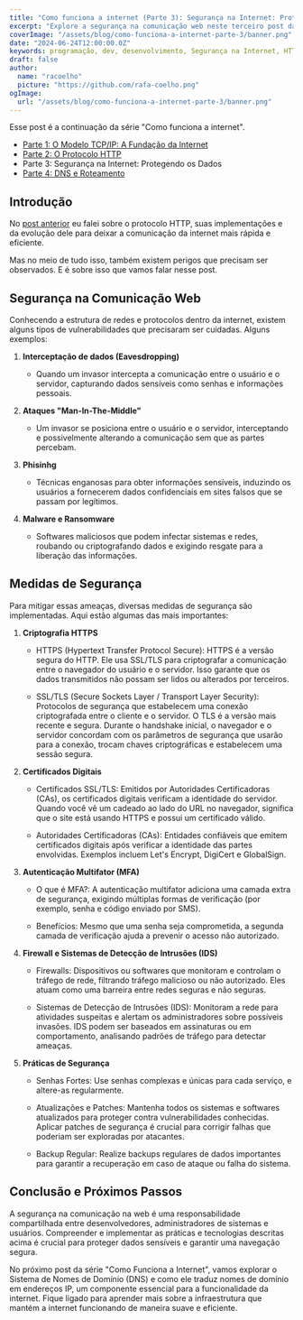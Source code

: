 ```yaml
---
title: "Como funciona a internet (Parte 3): Segurança na Internet: Protegendo os Dados"
excerpt: "Explore a segurança na comunicação web neste terceiro post da série 'Como funciona a internet'. Aprenda sobre as principais ameaças, como interceptação de dados e ataques Man-In-The-Middle, e descubra as medidas de segurança mais eficazes, incluindo HTTPS, certificados digitais e autenticação multifator, para proteger seus dados online."
coverImage: "/assets/blog/como-funciona-a-internet-parte-3/banner.png"
date: "2024-06-24T12:00:00.0Z"
keywords: programação, dev, desenvolvimento, Segurança na Internet, HTTPS, Certificados Digitais, Autenticação Multifator, Firewalls, IDS, Interceptação de Dados, Ataques Man-In-The-Middle, Malware, Proteção de Dados
draft: false
author:
  name: "racoelho"
  picture: "https://github.com/rafa-coelho.png"
ogImage:
  url: "/assets/blog/como-funciona-a-internet-parte-3/banner.png"
---
```


Esse post é a continuação da série "Como funciona a internet".

- [Parte 1: O Modelo TCP/IP: A Fundação da Internet](https://racoelho.com.br/posts/como-funciona-a-internet-parte-1)
- [Parte 2: O Protocolo HTTP](https://racoelho.com.br/posts/como-funciona-a-internet-parte-2)
- Parte 3: Segurança na Internet: Protegendo os Dados
- [Parte 4: DNS e Roteamento](https://racoelho.com.br/posts/como-funciona-a-internet-parte-4)


## Introdução

No [post anterior](https://racoelho.com.br/posts/como-funciona-a-internet-parte-2) eu falei sobre o protocolo HTTP, suas implementações e da evolução dele para deixar a comunicação da internet mais rápida e eficiente.

Mas no meio de tudo isso, também existem perigos que precisam ser observados. E é sobre isso que vamos falar nesse post.


## Segurança na Comunicação Web

Conhecendo a estrutura de redes e protocolos dentro da internet, existem alguns tipos de vulnerabilidades que precisaram ser cuidadas.
Alguns exemplos:

1. **Interceptação de dados (Eavesdropping)**
   - Quando um invasor intercepta a comunicação entre o usuário e o servidor, capturando dados sensíveis como senhas e informações pessoais.

2. **Ataques "Man-In-The-Middle"**
   - Um invasor se posiciona entre o usuário e o servidor, interceptando e possivelmente alterando a comunicação sem que as partes percebam.

3. **Phisinhg**
   - Técnicas enganosas para obter informações sensíveis, induzindo os usuários a fornecerem dados confidenciais em sites falsos que se passam por legítimos.

4. **Malware e Ransomware**
   - Softwares maliciosos que podem infectar sistemas e redes, roubando ou criptografando dados e exigindo resgate para a liberação das informações.



## Medidas de Segurança
Para mitigar essas ameaças, diversas medidas de segurança são implementadas. Aqui estão algumas das mais importantes:

1. **Criptografia HTTPS**

   - HTTPS (Hypertext Transfer Protocol Secure): HTTPS é a versão segura do HTTP. Ele usa SSL/TLS para criptografar a comunicação entre o navegador do usuário e o servidor. Isso garante que os dados transmitidos não possam ser lidos ou alterados por terceiros.
   
   - SSL/TLS (Secure Sockets Layer / Transport Layer Security): Protocolos de segurança que estabelecem uma conexão criptografada entre o cliente e o servidor. O TLS é a versão mais recente e segura. Durante o handshake inicial, o navegador e o servidor concordam com os parâmetros de segurança que usarão para a conexão, trocam chaves criptográficas e estabelecem uma sessão segura.
  
2. **Certificados Digitais**
   - Certificados SSL/TLS: Emitidos por Autoridades Certificadoras (CAs), os certificados digitais verificam a identidade do servidor. Quando você vê um cadeado ao lado do URL no navegador, significa que o site está usando HTTPS e possui um certificado válido.
   
   - Autoridades Certificadoras (CAs): Entidades confiáveis que emitem certificados digitais após verificar a identidade das partes envolvidas. Exemplos incluem Let's Encrypt, DigiCert e GlobalSign.

3. **Autenticação Multifator (MFA)**
   - O que é MFA?: A autenticação multifator adiciona uma camada extra de segurança, exigindo múltiplas formas de verificação (por exemplo, senha e código enviado por SMS).
  
   - Benefícios: Mesmo que uma senha seja comprometida, a segunda camada de verificação ajuda a prevenir o acesso não autorizado.

4. **Firewall e Sistemas de Detecção de Intrusões (IDS)**
   - Firewalls: Dispositivos ou softwares que monitoram e controlam o tráfego de rede, filtrando tráfego malicioso ou não autorizado. Eles atuam como uma barreira entre redes seguras e não seguras.
   
   - Sistemas de Detecção de Intrusões (IDS): Monitoram a rede para atividades suspeitas e alertam os administradores sobre possíveis invasões. IDS podem ser baseados em assinaturas ou em comportamento, analisando padrões de tráfego para detectar ameaças.

5. **Práticas de Segurança**
   - Senhas Fortes: Use senhas complexas e únicas para cada serviço, e altere-as regularmente.

   - Atualizações e Patches: Mantenha todos os sistemas e softwares atualizados para proteger contra vulnerabilidades conhecidas. Aplicar patches de segurança é crucial para corrigir falhas que poderiam ser exploradas por atacantes.

   - Backup Regular: Realize backups regulares de dados importantes para garantir a recuperação em caso de ataque ou falha do sistema.


##  Conclusão e Próximos Passos

A segurança na comunicação na web é uma responsabilidade compartilhada entre desenvolvedores, administradores de sistemas e usuários. Compreender e implementar as práticas e tecnologias descritas acima é crucial para proteger dados sensíveis e garantir uma navegação segura.

No próximo post da série "Como Funciona a Internet", vamos explorar o Sistema de Nomes de Domínio (DNS) e como ele traduz nomes de domínio em endereços IP, um componente essencial para a funcionalidade da internet. Fique ligado para aprender mais sobre a infraestrutura que mantém a internet funcionando de maneira suave e eficiente.
